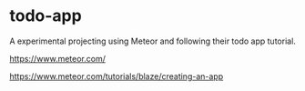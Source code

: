 # todo-app
A experimental projecting using Meteor and following their todo app tutorial.

https://www.meteor.com/

https://www.meteor.com/tutorials/blaze/creating-an-app
